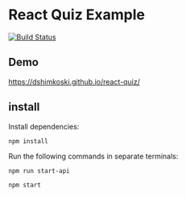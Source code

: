 # React Quiz Example

[![Build Status](https://travis-ci.org/dshimkoski/react-quiz.svg?branch=master)](https://travis-ci.org/dshimkoski/react-quiz)

## Demo

https://dshimkoski.github.io/react-quiz/

## install

Install dependencies:

`npm install`

Run the following commands in separate terminals:

`npm run start-api`

`npm start`

